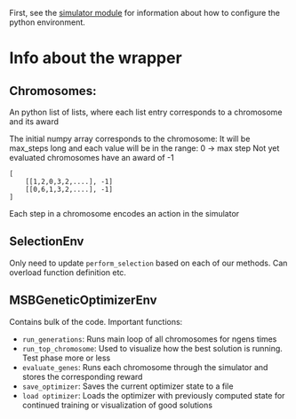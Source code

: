 First, see the [simulator module](https://github.com/lguerdan/gym-super-mario-bros) for information about how to configure the python environment. 

# Info about the wrapper

## Chromosomes:

An python list of lists, where each list entry corresponds to a chromosome and its award

The initial numpy array corresponds to the chromosome: 
It will be max_steps long and each value will be in the range: 0 -> max step
Not yet evaluated chromosomes have an award of -1
```
[
    [[1,2,0,3,2,....], -1]
    [[0,6,1,3,2,....], -1]
]
```
Each step in a chromosome encodes an action in the simulator

## SelectionEnv
Only need to update `perform_selection` based on each of our methods. Can overload function definition etc. 


## MSBGeneticOptimizerEnv
Contains bulk of the code. Important functions: 
- `run_generations`: Runs main loop of all chromosomes for ngens times 
- `run_top_chromosome`: Used to visualize how the best solution is running. Test phase more or less
- `evaluate_genes`: Runs each chromosome through the simulator and stores the corresponding reward
- `save_optimizer`: Saves the current optimizer state to a file
- `load optimizer`: Loads the optimizer with previously computed state for continued training or visualization of good solutions